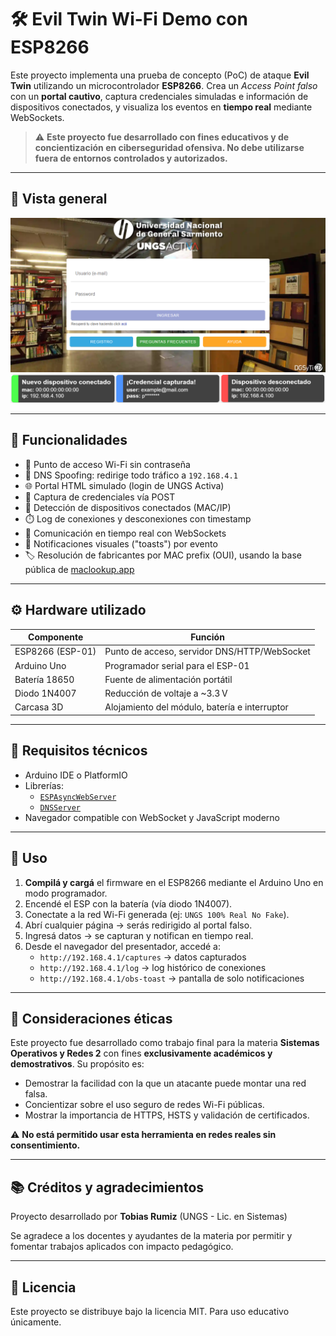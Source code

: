 # 🛠️ Evil Twin Wi-Fi Demo con ESP8266

Este proyecto implementa una prueba de concepto (PoC) de ataque **Evil Twin** utilizando un microcontrolador **ESP8266**. Crea un *Access Point falso* con un **portal cautivo**, captura credenciales simuladas e información de dispositivos conectados, y visualiza los eventos en **tiempo real** mediante WebSockets.

> ⚠️ **Este proyecto fue desarrollado con fines educativos y de concientización en ciberseguridad ofensiva. No debe utilizarse fuera de entornos controlados y autorizados.**

---

## 📸 Vista general

![portal demo](demo/portal.png)
![toast realtime](demo/toasts.png)

---

## 🚀 Funcionalidades

- 🔌 Punto de acceso Wi-Fi sin contraseña
- 🧠 DNS Spoofing: redirige todo tráfico a `192.168.4.1`
- 🌐 Portal HTML simulado (login de UNGS Activa)
- 🔐 Captura de credenciales vía POST
- 🧩 Detección de dispositivos conectados (MAC/IP)
- ⏱️ Log de conexiones y desconexiones con timestamp
- 📡 Comunicación en tiempo real con WebSockets
- 💬 Notificaciones visuales ("toasts") por evento
- 🏷️ Resolución de fabricantes por MAC prefix (OUI), usando la base pública de [maclookup.app](https://maclookup.app/)

---

## ⚙️ Hardware utilizado

| Componente       | Función                                         |
|------------------|--------------------------------------------------|
| ESP8266 (ESP-01) | Punto de acceso, servidor DNS/HTTP/WebSocket   |
| Arduino Uno      | Programador serial para el ESP-01               |
| Batería 18650    | Fuente de alimentación portátil                 |
| Diodo 1N4007     | Reducción de voltaje a ~3.3 V                   |
| Carcasa 3D       | Alojamiento del módulo, batería e interruptor   |

---

## 🧰 Requisitos técnicos

- Arduino IDE o PlatformIO
- Librerías:
  - [`ESPAsyncWebServer`](https://github.com/me-no-dev/ESPAsyncWebServer)
  - [`DNSServer`](https://github.com/esp8266/Arduino/tree/master/libraries/DNSServer)
- Navegador compatible con WebSocket y JavaScript moderno

---

## 🧪 Uso

1. **Compilá y cargá** el firmware en el ESP8266 mediante el Arduino Uno en modo programador.
2. Encendé el ESP con la batería (vía diodo 1N4007).
3. Conectate a la red Wi-Fi generada (ej: `UNGS 100% Real No Fake`).
4. Abrí cualquier página → serás redirigido al portal falso.
5. Ingresá datos → se capturan y notifican en tiempo real.
6. Desde el navegador del presentador, accedé a:
   - `http://192.168.4.1/captures` → datos capturados
   - `http://192.168.4.1/log` → log histórico de conexiones
   - `http://192.168.4.1/obs-toast` → pantalla de solo notificaciones

---

## 🔐 Consideraciones éticas

Este proyecto fue desarrollado como trabajo final para la materia **Sistemas Operativos y Redes 2** con fines **exclusivamente académicos y demostrativos**. Su propósito es:

- Demostrar la facilidad con la que un atacante puede montar una red falsa.
- Concientizar sobre el uso seguro de redes Wi-Fi públicas.
- Mostrar la importancia de HTTPS, HSTS y validación de certificados.

⚠️ **No está permitido usar esta herramienta en redes reales sin consentimiento.**

---

## 📚 Créditos y agradecimientos

Proyecto desarrollado por **Tobias Rumiz** (UNGS - Lic. en Sistemas)

Se agradece a los docentes y ayudantes de la materia por permitir y fomentar trabajos aplicados con impacto pedagógico.

---

## 📝 Licencia

Este proyecto se distribuye bajo la licencia MIT. Para uso educativo únicamente.

